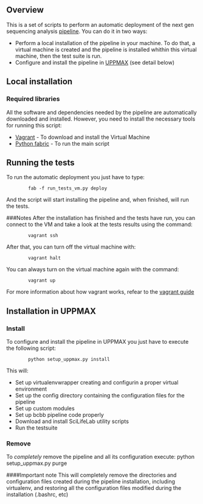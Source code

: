 ## Overview

This is a set of scripts to perform an automatic deployment of the next gen sequencing analysis [pipeline][o1]. You can do it in two ways:
* Perform a local installation of the pipeline in your machine. To do that, a virtual machine is created and the pipeline is installed whithin this virtual machine, then the test suite is run.
* Configure and install the pipeline in [UPPMAX][o5] (see detail below)


## Local installation

### Required libraries

All the software and dependencies needed by the pipeline are automatically downloaded and installed. However, you need to install the necessary tools for running this script:
* [Vagrant][o2] - To download and install the Virtual Machine
* [Python fabric][o3] - To run the main script

## Running the tests
To run the automatic deployment you just have to type:

            fab -f run_tests_vm.py deploy

And the script will start installing the pipeline and, when finished, will run the tests.

###Notes
After the installation has finished and the tests have run, you can connect to the VM and take a look at the tests results using the command:

            vagrant ssh

After that, you can turn off the virtual machine with:

            vagrant halt

You can always turn on the virtual machine again with the command:

            vagrant up

For more information about how vagrant works, refear to the [vagrant guide][o4]

## Installation in UPPMAX

### Install

To configure and install the pipeline in UPPMAX you just have to execute the following script:

            python setup_uppmax.py install

This will:
* Set up virtualenvwrapper creating and configurin a proper virtual environment
* Set up the config directory containing the configuration files for the pipeline
* Set up custom modules
* Set up bcbb pipeline code properly
* Download and install SciLifeLab utility scripts
* Run the testsuite

### Remove

To *completely* remove the pipeline and all its configuration execute:
            python setup_uppmax.py purge

####Important note
This will completely remove the directories and configuration files created during the pipeline installation, including virtualenv, and restoring all the configuration files modified during the installation (.bashrc, etc)

[o1]: https://github.com/chapmanb/bcbb/tree/master/nextgen
[o2]: http://vagrantup.com/
[o3]: http://docs.fabfile.org/en/1.4.3/index.html
[o4]: http://vagrantup.com/v1/docs/getting-started/index.html
[o5]: http://www.uppmax.uu.se/
